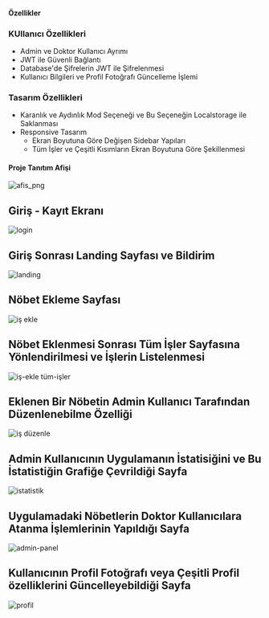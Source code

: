#### Özellikler

### KUllanıcı Özellikleri
- Admin ve Doktor Kullanıcı Ayrımı
- JWT ile Güvenli Bağlantı
- Database'de Şifrelerin JWT ile Şifrelenmesi
- Kullanıcı Bilgileri ve Profil Fotoğrafı Güncelleme İşlemi


### Tasarım Özellikleri
- Karanlık ve Aydınlık Mod Seçeneği ve Bu Seçeneğin Localstorage ile Saklanması
- Responsive Tasarım
  - Ekran Boyutuna Göre Değişen Sidebar Yapıları
  - Tüm İşler ve Çeşitli Kısımların Ekran Boyutuna Göre Şekillenmesi



#### Proje Tanıtım Afişi
![afis_png](https://github.com/user-attachments/assets/5c2d0827-711f-4d4e-bc4f-42764e57ff47)


## Giriş - Kayıt Ekranı
![login](https://github.com/user-attachments/assets/5ac82975-eeb5-4cd3-a87c-c09601157f2d)


## Giriş Sonrası Landing Sayfası ve Bildirim
![landing](https://github.com/user-attachments/assets/75b29947-47bc-4042-963f-9fe6885e8b91)


## Nöbet Ekleme Sayfası
![iş ekle](https://github.com/user-attachments/assets/8d137724-2b6d-48ad-98f8-e79a92cdf412)


## Nöbet Eklenmesi Sonrası Tüm İşler Sayfasına Yönlendirilmesi ve İşlerin Listelenmesi
![iş-ekle tüm-işler](https://github.com/user-attachments/assets/1287bf76-3631-4c46-89ba-d32f5e66ee33)


## Eklenen Bir Nöbetin Admin Kullanıcı Tarafından Düzenlenebilme Özelliği
![iş düzenle](https://github.com/user-attachments/assets/be6141ee-52af-41c7-b87f-e2a1ac62e014)


## Admin Kullanıcının Uygulamanın İstatisiğini ve Bu İstatistiğin Grafiğe Çevrildiği Sayfa
![istatistik](https://github.com/user-attachments/assets/aaa1faaf-dd59-429e-abfb-04686ae4c33f)


## Uygulamadaki Nöbetlerin Doktor Kullanıcılara Atanma İşlemlerinin Yapıldığı Sayfa
![admin-panel](https://github.com/user-attachments/assets/557a8bbf-6aae-4cad-bf81-cf8d7d49ba5f)


## Kullanıcının Profil Fotoğrafı veya Çeşitli Profil özelliklerini Güncelleyebildiği Sayfa
![profil](https://github.com/user-attachments/assets/33d4bc06-652f-459d-91a0-988a41244ee3)
























